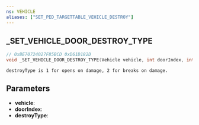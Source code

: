 ```yaml
---
ns: VEHICLE
aliases: ["SET_PED_TARGETTABLE_VEHICLE_DESTROY"]
---
```

## _SET_VEHICLE_DOOR_DESTROY_TYPE

```c
// 0xBE70724027F85BCD 0xD61D182D
void _SET_VEHICLE_DOOR_DESTROY_TYPE(Vehicle vehicle, int doorIndex, int destroyType);
```

```
destroyType is 1 for opens on damage, 2 for breaks on damage.
```

## Parameters
* **vehicle**: 
* **doorIndex**: 
* **destroyType**: 

